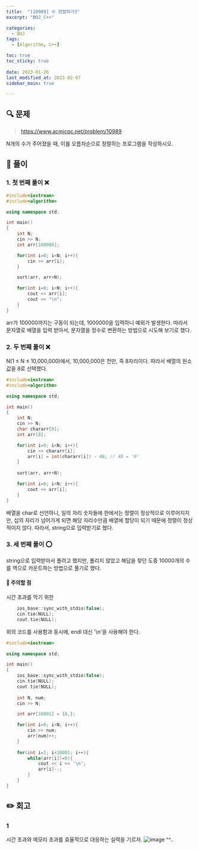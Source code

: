 ```yaml
---
title:  "[10989] 수 정렬하기3"
excerpt: "BOJ_C++"

categories:
  - BOJ
tags:
  - [Algorithm, C++]

toc: true
toc_sticky: true
 
date: 2023-01-26
last_modified_at: 2023-02-07
sidebar_main: true

---
```

<!--
문제 🔍
풀이 🎯 ⭕ ❌
주의할 점 🚨
짚고갈 점 ✏️
기타 🔥🌝🪐🔔
-->
## 🔍 문제
> <https://www.acmicpc.net/problem/10989>
<div class="notice" markdown="1">
N개의 수가 주어졌을 때, 이를 오름차순으로 정렬하는 프로그램을 작성하시오.
</div>

## 🎯 풀이
### 1. 첫 번째 풀이 ❌
```cpp
#include<iostream>
#include<algorithm>

using namespace std;

int main()
{
    int N;
    cin >> N;
    int arr[100000];

    for(int i=0; i<N; i++){
        cin >> arr[i];
    }

    sort(arr, arr+N);

    for(int i=0; i<N; i++){
        cout << arr[i];
        cout << "\n";
    }
}
```
arr가 100000까지는 구동이 되는데, 1000000을 입력하니 예외가 발생한다.
따라서 문자열로 배열을 입력 받아서, 문자열을 정수로 변환하는 방법으로 시도해 보기로 했다.
### 2. 두 번째 풀이 ❌
N(1 ≤ N ≤ 10,000,000)에서, 10,000,000은 천만, 즉 8자리이다.
따라서 배열의 원소값을 8로 선택했다.
```cpp
#include<iostream>
#include<algorithm>

using namespace std;

int main()
{
    int N;
    cin >> N;
    char chararr[8];
    int arr[8];

    for(int i=0; i<N; i++){
        cin >> chararr[i];
        arr[i] = int(chararr[i]) - 48; // 48 = '0'
    }
    
    sort(arr, arr+N);

    for(int i=0; i<N; i++){
        cout << arr[i];
    }
}
```
배열을 char로 선언하니, 일의 자리 숫자들에 한에서는 정렬이 정상적으로 이루어지지만,
십의 자리가 넘어가게 되면 해당 자리수만큼 배열에 할당이 되기 때문에 정렬이 정상적이지 않다.
따라서, string으로 입력받기로 했다.

### 3. 세 번째 풀이 ⭕
string으로 입력받아서 풀려고 했지만, 풀리지 않았고 해답을 찾던 도중
10000개의 수를 역으로 카운트하는 방법으로 풀기로 했다.

#### 🚨 주의할 점
시간 초과를 막기 위한
```cpp
    ios_base::sync_with_stdio(false);
    cin.tie(NULL);
    cout.tie(NULL);
```
위의 코드를 사용함과 동시에, 
endl 대신 '\n'을 사용해야 한다.

```cpp
#include<iostream>

using namespace std;

int main()
{
    ios_base::sync_with_stdio(false);
    cin.tie(NULL);
    cout.tie(NULL);
    
    int N, num;
    cin >> N;

    int arr[10001] = {0,};

    for(int i=0; i<N; i++){
        cin >> num;
        arr[num]++;
    }
    
    for(int i=1; i<10001; i++){
        while(arr[i]!=0){
            cout << i << '\n';
            arr[i]--;   
        }
    }
}
```
## ✏️ 회고
### 1
시간 초과와 메모리 초과를 효율적으로 대응하는 실력을 기르자.
![image](https://user-images.githubusercontent.com/114065532/214791649-a173b83e-4c6d-49c8-baf1-d8b99c3c33fc.png)
^^..